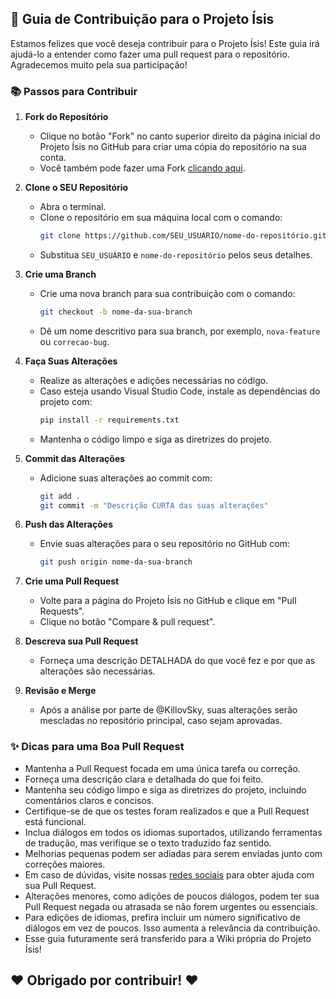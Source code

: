 ## 🚀 Guia de Contribuição para o Projeto Ísis

Estamos felizes que você deseja contribuir para o Projeto Ísis! Este guia irá ajudá-lo a entender como fazer uma pull request para o repositório. Agradecemos muito pela sua participação!

### 📚 Passos para Contribuir

1. **Fork do Repositório**
   - Clique no botão "Fork" no canto superior direito da página inicial do Projeto Ísis no GitHub para criar uma cópia do repositório na sua conta.
   - Você também pode fazer uma Fork [clicando aqui](https://github.com/KillovSky/Isis/fork).

2. **Clone o SEU Repositório**
   - Abra o terminal.
   - Clone o repositório em sua máquina local com o comando:
     ```bash
     git clone https://github.com/SEU_USUÁRIO/nome-do-repositório.git
     ```
   - Substitua `SEU_USUÁRIO` e `nome-do-repositório` pelos seus detalhes.

3. **Crie uma Branch**
   - Crie uma nova branch para sua contribuição com o comando:
     ```bash
     git checkout -b nome-da-sua-branch
     ```
   - Dê um nome descritivo para sua branch, por exemplo, `nova-feature` ou `correcao-bug`.

4. **Faça Suas Alterações**
   - Realize as alterações e adições necessárias no código.
   - Caso esteja usando Visual Studio Code, instale as dependências do projeto com:
     ```bash
     pip install -r requirements.txt
     ```
   - Mantenha o código limpo e siga as diretrizes do projeto.

5. **Commit das Alterações**
   - Adicione suas alterações ao commit com:
     ```bash
     git add .
     git commit -m "Descrição CURTA das suas alterações"
     ```

6. **Push das Alterações**
   - Envie suas alterações para o seu repositório no GitHub com:
     ```bash
     git push origin nome-da-sua-branch
     ```

7. **Crie uma Pull Request**
   - Volte para a página do Projeto Ísis no GitHub e clique em "Pull Requests".
   - Clique no botão "Compare & pull request".

8. **Descreva sua Pull Request**
   - Forneça uma descrição DETALHADA do que você fez e por que as alterações são necessárias.

9. **Revisão e Merge**
   - Após a análise por parte de @KillovSky, suas alterações serão mescladas no repositório principal, caso sejam aprovadas.

### ✨ Dicas para uma Boa Pull Request

- Mantenha a Pull Request focada em uma única tarefa ou correção.
- Forneça uma descrição clara e detalhada do que foi feito.
- Mantenha seu código limpo e siga as diretrizes do projeto, incluindo comentários claros e concisos.
- Certifique-se de que os testes foram realizados e que a Pull Request está funcional.
- Inclua diálogos em todos os idiomas suportados, utilizando ferramentas de tradução, mas verifique se o texto traduzido faz sentido.
- Melhorias pequenas podem ser adiadas para serem enviadas junto com correções maiores.
- Em caso de dúvidas, visite nossas [redes sociais](https://linktr.ee/killovsky) para obter ajuda com sua Pull Request.
- Alterações menores, como adições de poucos diálogos, podem ter sua Pull Request negada ou atrasada se não forem urgentes ou essenciais.
- Para edições de idiomas, prefira incluir um número significativo de diálogos em vez de poucos. Isso aumenta a relevância da contribuição.
- Esse guia futuramente será transferido para a Wiki própria do Projeto Ísis!

## ❤️ Obrigado por contribuir! ❤️
